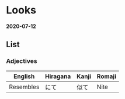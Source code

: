 # Looks
**2020-07-12**

## List

### Adjectives 

| English   | Hiragana | Kanji | Romaji |
| ---       | ---      | ---   | ---    |
| Resembles | にて     | 似て  | Nite   |

